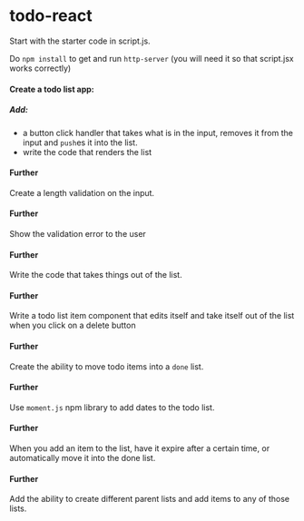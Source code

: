 # todo-react

Start with the starter code in script.js.

Do `npm install` to get and run `http-server`
(you will need it so that script.jsx works correctly)

#### Create a todo list app:

##### Add:
- a button click handler that takes what is in the input, removes it from the input and `push`es it into the list.
- write the code that renders the list

#### Further
Create a length validation on the input.

#### Further
Show the validation error to the user

#### Further
Write the code that takes things out of the list.

#### Further
Write a todo list item component that edits itself and take itself out of the list when you click on a delete button

#### Further
Create the ability to move todo items into a `done` list.

#### Further
Use `moment.js` npm library to add dates to the todo list.

#### Further
When you add an item to the list, have it expire after a certain time, or automatically move it into the done list.

#### Further
Add the ability to create different parent lists and add items to any of those lists.
